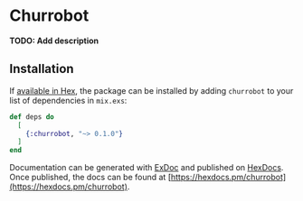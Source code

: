 # Churrobot

**TODO: Add description**

## Installation

If [available in Hex](https://hex.pm/docs/publish), the package can be installed
by adding `churrobot` to your list of dependencies in `mix.exs`:

```elixir
def deps do
  [
    {:churrobot, "~> 0.1.0"}
  ]
end
```

Documentation can be generated with [ExDoc](https://github.com/elixir-lang/ex_doc)
and published on [HexDocs](https://hexdocs.pm). Once published, the docs can
be found at [https://hexdocs.pm/churrobot](https://hexdocs.pm/churrobot).

